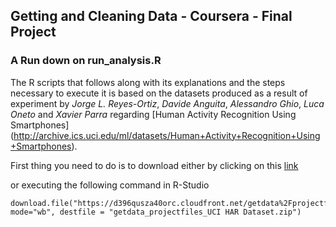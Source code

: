 ## Getting and Cleaning Data - Coursera - Final Project
### A Run down on run_analysis.R

The R scripts that follows along with its explanations and the steps necessary to execute it is based on the datasets produced as a result of experiment by *Jorge L. Reyes-Ortiz*, *Davide Anguita*, *Alessandro Ghio*, *Luca Oneto* and *Xavier Parra* regarding [Human Activity Recognition Using Smartphones] (http://archive.ics.uci.edu/ml/datasets/Human+Activity+Recognition+Using+Smartphones).

First thing you need to do is to download either by clicking on this [link](https://d396qusza40orc.cloudfront.net/getdata%2Fprojectfiles%2FUCI%20HAR%20Dataset.zip)

or executing the following command in R-Studio

```{r}
download.file("https://d396qusza40orc.cloudfront.net/getdata%2Fprojectfiles%2FUCI%20HAR%20Dataset.zip", mode="wb", destfile = "getdata_projectfiles_UCI HAR Dataset.zip")
```



